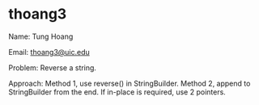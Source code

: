 # thoang3

Name: Tung Hoang

Email: thoang3@uic.edu

Problem: Reverse a string.

Approach: Method 1, use reverse() in StringBuilder. Method 2, append to StringBuilder from the end. If in-place is required, use 2 pointers. 